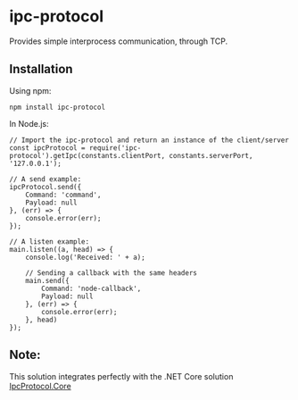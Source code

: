 # ipc-protocol
Provides simple interprocess communication, through TCP.

## Installation
Using npm:
```
npm install ipc-protocol
```

In Node.js:
```
// Import the ipc-protocol and return an instance of the client/server
const ipcProtocol = require('ipc-protocol').getIpc(constants.clientPort, constants.serverPort, '127.0.0.1');

// A send example:
ipcProtocol.send({
    Command: 'command',
    Payload: null
}, (err) => {
    console.error(err);
});

// A listen example:
main.listen((a, head) => {
    console.log('Received: ' + a);

    // Sending a callback with the same headers
    main.send({
        Command: 'node-callback',
        Payload: null
    }, (err) => {
        console.error(err);
    }, head)
});
```

## Note:
This solution integrates perfectly with the .NET Core solution [IpcProtocol.Core](https://github.com/Muratura43/IpcProtocol.Core)
